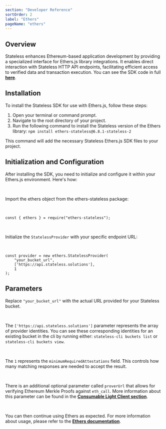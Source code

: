 ```yaml
---
section: "Developer Reference"
sortOrder: 2
label: "Ethers"
pageName: "ethers"
---
```


## Overview

Stateless enhances Ethereum-based application development by providing a
specialized interface for Ethers.js library integrations. It enables direct
interaction with Stateless HTTP API endpoints, facilitating efficient access to
verified data and transaction execution. You can see the SDK code in full
[**here**](https://github.com/stateless-solutions/ethers.js).

## Installation
To install the Stateless SDK for use with Ethers.js, follow these steps:

1. Open your terminal or command prompt.
2. Navigate to the root directory of your project.
3. Run the following command to install the Stateless version of the Ethers library:
  `npm install ethers-stateless@6.8.1-stateless-2`

This command will add the necessary Stateless Ethers.js SDK files to your project.

## Initialization and Configuration

After installing the SDK, you need to initialize and configure it within your
Ethers.js environment. Here's how:

<br>

Import the ethers object from the ethers-stateless package:

<br>

```
const { ethers } = require("ethers-stateless");
```

<br>

Initialize the `StatelessProvider` with your specific endpoint URL:

<br>

```
const provider = new ethers.StatelessProvider(
    "your_bucket_url",
    ['https://api.stateless.solutions'],
    1
);
```

## Parameters

Replace `"your_bucket_url"` with the actual URL provided for your Stateless bucket.

<br>

The `['https://api.stateless.solutions']` parameter represents the array of
provider identities.  You can see these corresponding identities for an
existing bucket in the cli by running either: `stateless-cli buckets list` or
`stateless-cli buckets view`.

<br>

The `1` represents the `minimumRequiredAttestations` field. This controls how
many matching responses are needed to accept the result.

<br>

There is an additional optional parameter called `proverUrl` that allows
for verifying Ethereum Merkle Proofs against `eth_call`. More information
about this parameter can be found in the **[Consumable Light Client section](https://app.stateless.solutions/documentation/light-client)**.

<br>

You can then continue using Ethers as expected. For more information about usage, please refer to the [**Ethers documentation**](https://docs.ethers.org/v5/).
